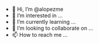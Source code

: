 - 👋 Hi, I’m @alopezme
- 👀 I’m interested in ...
- 🌱 I’m currently learning ...
- 💞️ I’m looking to collaborate on ...
- 📫 How to reach me ...

<!---
alopezme/alopezme is a ✨ special ✨ repository because its `README.md` (this file) appears on your GitHub profile.
You can click the Preview link to take a look at your changes.
--->
